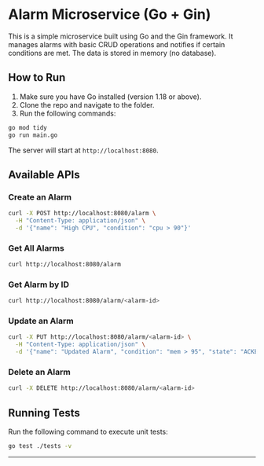 # Alarm Microservice (Go + Gin)

This is a simple microservice built using Go and the Gin framework. It manages alarms with basic CRUD operations and notifies if certain conditions are met. The data is stored in memory (no database).

## How to Run

1. Make sure you have Go installed (version 1.18 or above).
2. Clone the repo and navigate to the folder.
3. Run the following commands:

```bash
go mod tidy
go run main.go
```

The server will start at `http://localhost:8080`.

## Available APIs

### Create an Alarm
```bash
curl -X POST http://localhost:8080/alarm \
  -H "Content-Type: application/json" \
  -d '{"name": "High CPU", "condition": "cpu > 90"}'
```

### Get All Alarms
```bash
curl http://localhost:8080/alarm
```

### Get Alarm by ID
```bash
curl http://localhost:8080/alarm/<alarm-id>
```

### Update an Alarm
```bash
curl -X PUT http://localhost:8080/alarm/<alarm-id> \
  -H "Content-Type: application/json" \
  -d '{"name": "Updated Alarm", "condition": "mem > 95", "state": "ACKED"}'
```

### Delete an Alarm
```bash
curl -X DELETE http://localhost:8080/alarm/<alarm-id>
```

## Running Tests

Run the following command to execute unit tests:

```bash
go test ./tests -v
```

---